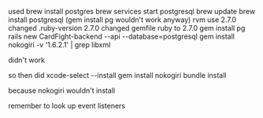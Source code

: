 used
 brew install postgres
 brew services start postgresql
 brew update
 brew install postgresql (gem install pg wouldn't work anyway)
  rvm use 2.7.0
 changed .ruby-version 2.7.0
 changed gemfile ruby to 2.7.0
 gem install pg
 rails new CardFight-backend --api --database=postgresql
 gem install nokogiri -v '1.6.2.1' | grep libxml

didn't work 

so then did 
xcode-select --install
gem install nokogiri
bundle install

 because nokogiri wouldn't install

 remember to look up event listeners
